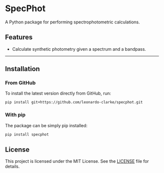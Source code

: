 # SpecPhot

A Python package for performing spectrophotometric calculations.

## Features
- Calculate synthetic photometry given a spectrum and a bandpass.

---

## Installation

### From GitHub
To install the latest version directly from GitHub, run:
```bash
pip install git+https://github.com/leonardo-clarke/specphot.git
```

### With pip
The package can be simply pip installed:
```bash
pip install specphot
```
## License
This project is licensed under the MIT License. See the [LICENSE](LICENSE) file for details.
